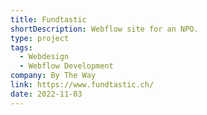 ```yaml
---
title: Fundtastic
shortDescription: Webflow site for an NPO.
type: project
tags:
  - Webdesign
  - Webflow Development
company: By The Way
link: https://www.fundtastic.ch/
date: 2022-11-03
---
```


